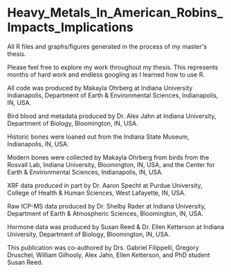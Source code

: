 # Heavy_Metals_In_American_Robins_Impacts_Implications
All R files and graphs/figures generated in the process of my master's thesis.

Please feel free to explore my work throughout my thesis. This represents months of hard work and endless googling as I learned how to use R. 

All code was produced by Makayla Ohrberg at Indiana University Indianapolis, Department of Earth & Environmental Sciences, Indianapolis, IN, USA.

Bird blood and metadata produced by Dr. Alex Jahn at Indiana University, Department of Biology, Bloomington, IN, USA.

Historic bones were loaned out from the Indiana State Museum, Indianapolis, IN, USA.

Modern bones were collected by Makayla Ohrberg from birds from the Rosvall Lab, Indiana University, Bloomington, IN, USA, and the Center for Earth & Environmental Sciences, Indianapolis, IN, USA.

XRF data produced in part by Dr. Aaron Specht at Purdue University, College of Health & Human Sciences, West Lafayette, IN, USA.

Raw ICP-MS data produced by Dr. Shelby Rader at Indiana University, Department of Earth & Atmospheric Sciences, Bloomington, IN, USA.

Hormone data was produced by Susan Reed & Dr. Ellen Ketterson at Indiana University, Department of Biology, Bloomington, IN, USA.

This publication was co-authored by Drs. Gabriel Filippelli, Gregory Druschel, William Gilhooly, Alex Jahn, Ellen Ketterson, and PhD student Susan Reed. 
